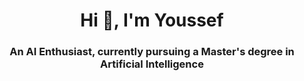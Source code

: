 <h1 align="center">Hi 👋, I'm Youssef</h1>
<h3 align="center">An AI Enthusiast, currently pursuing a Master's degree in Artificial Intelligence</h3>
